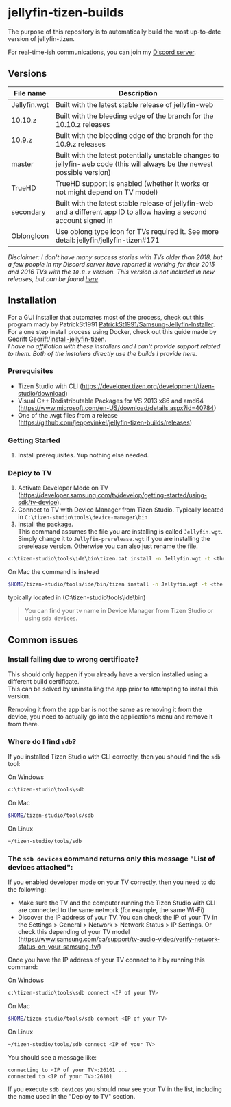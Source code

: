 # jellyfin-tizen-builds
The purpose of this repository is to automatically build the most up-to-date version of jellyfin-tizen.

For real-time-ish communications, you can join my [Discord server](https://discord.gg/DGnRQUJ).

## Versions
| File name    | Description                                                                                                               |
|--------------|---------------------------------------------------------------------------------------------------------------------------|
| Jellyfin.wgt | Built with the latest stable release of jellyfin-web                                                                      |
| 10.10.z      | Built with the bleeding edge of the branch for the 10.10.z releases                                                       |
| 10.9.z       | Built with the bleeding edge of the branch for the 10.9.z releases                                                        |
| master       | Built with the latest potentially unstable changes to jellyfin-web code (this will always be the newest possible version) |
| TrueHD       | TrueHD support is enabled (whether it works or not might depend on TV model)                                              |
| secondary    | Built with the latest stable release of jellyfin-web and a different app ID to allow having a second account signed in    |
| OblongIcon   | Use oblong type icon for TVs required it.  See more detail: jellyfin/jellyfin-tizen#171                                   |

*Disclaimer: I don't have many success stories with TVs older than 2018, but a few people in my Discord server have reported it working for their 2015 and 2016 TVs with the `10.8.z` version. This version is not included in new releases, but can be found [here](https://github.com/jeppevinkel/jellyfin-tizen-builds/releases/tag/2024-10-27-1821)*

## Installation
For a GUI installer that automates most of the process, check out this program mady by PatrickSt1991 [PatrickSt1991/Samsung-Jellyfin-Installer](https://github.com/PatrickSt1991/Samsung-Jellyfin-Installer).  
For a one step install process using Docker, check out this guide made by Georift [Georift/install-jellyfin-tizen](https://github.com/Georift/install-jellyfin-tizen).  
*I have no affiliation with these installers and I can't provide support related to them. Both of the installers directly use the builds I provide here.*

### Prerequisites
- Tizen Studio with CLI (https://developer.tizen.org/development/tizen-studio/download)
- Visual C++ Redistributable Packages for VS 2013 x86 and amd64 (https://www.microsoft.com/en-US/download/details.aspx?id=40784)
- One of the .wgt files from a release (https://github.com/jeppevinkel/jellyfin-tizen-builds/releases)

### Getting Started
1. Install prerequisites. Yup nothing else needed.

### Deploy to TV
1. Activate Developer Mode on TV (https://developer.samsung.com/tv/develop/getting-started/using-sdk/tv-device).
2. Connect to TV with Device Manager from Tizen Studio. Typically located in `C:\tizen-studio\tools\device-manager\bin`
3. Install the package.  
   This command assumes the file you are installing is called `Jellyfin.wgt`. Simply change it to `Jellyfin-prerelease.wgt` if you are installing the prerelease version. Otherwise you can also just rename the file.
```bash
c:\tizen-studio\tools\ide\bin\tizen.bat install -n Jellyfin.wgt -t <the name of your tv>
```
On Mac the command is instead
```bash
$HOME/tizen-studio/tools/ide/bin/tizen install -n Jellyfin.wgt -t <the name of your tv>
```
typically located in (C:\tizen-studio\tools\ide\bin)
> You can find your tv name in Device Manager from Tizen Studio or using `sdb devices`.  

## Common issues

### Install failing due to wrong certificate?

This should only happen if you already have a version installed using a different build certificate.  
This can be solved by uninstalling the app prior to attempting to install this version.

Removing it from the app bar is not the same as removing it from the device, you need to actually go into the applications menu and remove it from there.


### Where do I find `sdb`?

If you installed Tizen Studio with CLI correctly, then you should find the `sdb` tool: 

On Windows
```bash
c:\tizen-studio\tools\sdb
```

On Mac
```bash
$HOME/tizen-studio/tools/sdb
```

On Linux
```bash
~/tizen-studio/tools/sdb
```

### The `sdb devices` command returns only this message "List of devices attached":

If you enabled developer mode on your TV correctly, then you need to do the following:

- Make sure the TV and the computer running the Tizen Studio with CLI are connected to the same network (for example, the same Wi-Fi)
- Discover the IP address of your TV. You can check the IP of your TV in the Settings > General > Network > Network Status > IP Settings. Or check this depending of your TV model (https://www.samsung.com/ca/support/tv-audio-video/verify-network-status-on-your-samsung-tv/)

Once you have the IP address of your TV connect to it by running this command:

On Windows
```bash
c:\tizen-studio\tools\sdb connect <IP of your TV>
```

On Mac
```bash
$HOME/tizen-studio/tools/sdb connect <IP of your TV>
```

On Linux
```bash
~/tizen-studio/tools/sdb connect <IP of your TV>
```

You should see a message like:
```bash
connecting to <IP of your TV>:26101 ...
connected to <IP of your TV>:26101
```

If you execute `sdb devices` you should now see your TV in the list, including the name used in the "Deploy to TV" section.
